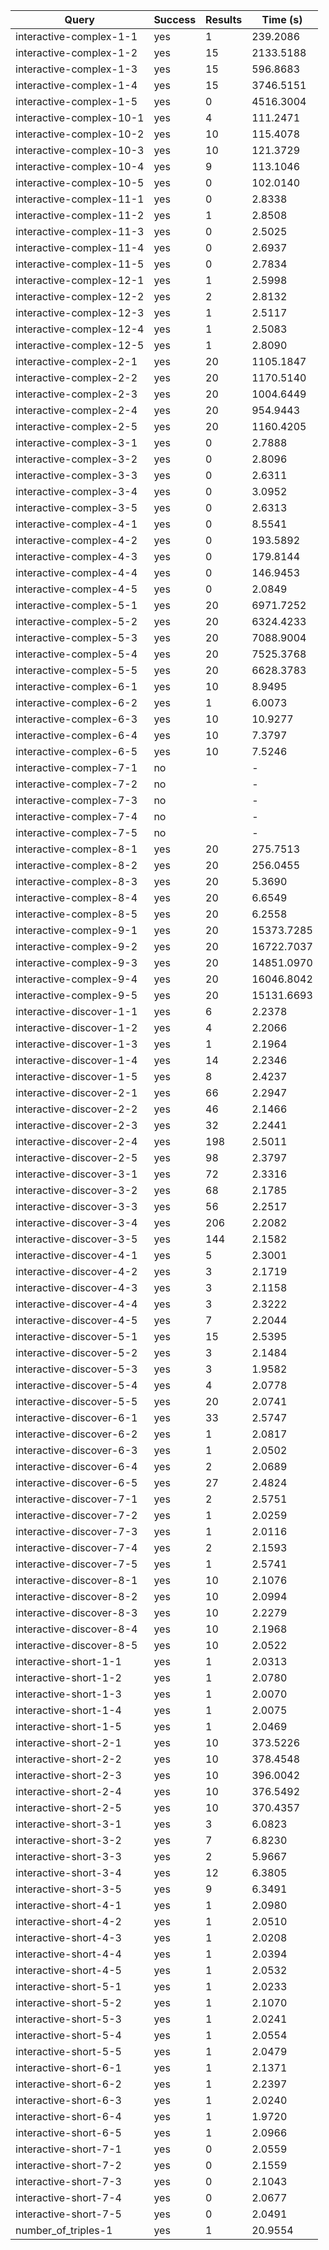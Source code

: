| Query                    | Success | Results | Time (s)   |
| ------------------------ | ------- | ------- | ---------- |
| interactive-complex-1-1  | yes     | 1       | 239.2086   |
| interactive-complex-1-2  | yes     | 15      | 2133.5188  |
| interactive-complex-1-3  | yes     | 15      | 596.8683   |
| interactive-complex-1-4  | yes     | 15      | 3746.5151  |
| interactive-complex-1-5  | yes     | 0       | 4516.3004  |
| interactive-complex-10-1 | yes     | 4       | 111.2471   |
| interactive-complex-10-2 | yes     | 10      | 115.4078   |
| interactive-complex-10-3 | yes     | 10      | 121.3729   |
| interactive-complex-10-4 | yes     | 9       | 113.1046   |
| interactive-complex-10-5 | yes     | 0       | 102.0140   |
| interactive-complex-11-1 | yes     | 0       | 2.8338     |
| interactive-complex-11-2 | yes     | 1       | 2.8508     |
| interactive-complex-11-3 | yes     | 0       | 2.5025     |
| interactive-complex-11-4 | yes     | 0       | 2.6937     |
| interactive-complex-11-5 | yes     | 0       | 2.7834     |
| interactive-complex-12-1 | yes     | 1       | 2.5998     |
| interactive-complex-12-2 | yes     | 2       | 2.8132     |
| interactive-complex-12-3 | yes     | 1       | 2.5117     |
| interactive-complex-12-4 | yes     | 1       | 2.5083     |
| interactive-complex-12-5 | yes     | 1       | 2.8090     |
| interactive-complex-2-1  | yes     | 20      | 1105.1847  |
| interactive-complex-2-2  | yes     | 20      | 1170.5140  |
| interactive-complex-2-3  | yes     | 20      | 1004.6449  |
| interactive-complex-2-4  | yes     | 20      | 954.9443   |
| interactive-complex-2-5  | yes     | 20      | 1160.4205  |
| interactive-complex-3-1  | yes     | 0       | 2.7888     |
| interactive-complex-3-2  | yes     | 0       | 2.8096     |
| interactive-complex-3-3  | yes     | 0       | 2.6311     |
| interactive-complex-3-4  | yes     | 0       | 3.0952     |
| interactive-complex-3-5  | yes     | 0       | 2.6313     |
| interactive-complex-4-1  | yes     | 0       | 8.5541     |
| interactive-complex-4-2  | yes     | 0       | 193.5892   |
| interactive-complex-4-3  | yes     | 0       | 179.8144   |
| interactive-complex-4-4  | yes     | 0       | 146.9453   |
| interactive-complex-4-5  | yes     | 0       | 2.0849     |
| interactive-complex-5-1  | yes     | 20      | 6971.7252  |
| interactive-complex-5-2  | yes     | 20      | 6324.4233  |
| interactive-complex-5-3  | yes     | 20      | 7088.9004  |
| interactive-complex-5-4  | yes     | 20      | 7525.3768  |
| interactive-complex-5-5  | yes     | 20      | 6628.3783  |
| interactive-complex-6-1  | yes     | 10      | 8.9495     |
| interactive-complex-6-2  | yes     | 1       | 6.0073     |
| interactive-complex-6-3  | yes     | 10      | 10.9277    |
| interactive-complex-6-4  | yes     | 10      | 7.3797     |
| interactive-complex-6-5  | yes     | 10      | 7.5246     |
| interactive-complex-7-1  | no      |         | -          |
| interactive-complex-7-2  | no      |         | -          |
| interactive-complex-7-3  | no      |         | -          |
| interactive-complex-7-4  | no      |         | -          |
| interactive-complex-7-5  | no      |         | -          |
| interactive-complex-8-1  | yes     | 20      | 275.7513   |
| interactive-complex-8-2  | yes     | 20      | 256.0455   |
| interactive-complex-8-3  | yes     | 20      | 5.3690     |
| interactive-complex-8-4  | yes     | 20      | 6.6549     |
| interactive-complex-8-5  | yes     | 20      | 6.2558     |
| interactive-complex-9-1  | yes     | 20      | 15373.7285 |
| interactive-complex-9-2  | yes     | 20      | 16722.7037 |
| interactive-complex-9-3  | yes     | 20      | 14851.0970 |
| interactive-complex-9-4  | yes     | 20      | 16046.8042 |
| interactive-complex-9-5  | yes     | 20      | 15131.6693 |
| interactive-discover-1-1 | yes     | 6       | 2.2378     |
| interactive-discover-1-2 | yes     | 4       | 2.2066     |
| interactive-discover-1-3 | yes     | 1       | 2.1964     |
| interactive-discover-1-4 | yes     | 14      | 2.2346     |
| interactive-discover-1-5 | yes     | 8       | 2.4237     |
| interactive-discover-2-1 | yes     | 66      | 2.2947     |
| interactive-discover-2-2 | yes     | 46      | 2.1466     |
| interactive-discover-2-3 | yes     | 32      | 2.2441     |
| interactive-discover-2-4 | yes     | 198     | 2.5011     |
| interactive-discover-2-5 | yes     | 98      | 2.3797     |
| interactive-discover-3-1 | yes     | 72      | 2.3316     |
| interactive-discover-3-2 | yes     | 68      | 2.1785     |
| interactive-discover-3-3 | yes     | 56      | 2.2517     |
| interactive-discover-3-4 | yes     | 206     | 2.2082     |
| interactive-discover-3-5 | yes     | 144     | 2.1582     |
| interactive-discover-4-1 | yes     | 5       | 2.3001     |
| interactive-discover-4-2 | yes     | 3       | 2.1719     |
| interactive-discover-4-3 | yes     | 3       | 2.1158     |
| interactive-discover-4-4 | yes     | 3       | 2.3222     |
| interactive-discover-4-5 | yes     | 7       | 2.2044     |
| interactive-discover-5-1 | yes     | 15      | 2.5395     |
| interactive-discover-5-2 | yes     | 3       | 2.1484     |
| interactive-discover-5-3 | yes     | 3       | 1.9582     |
| interactive-discover-5-4 | yes     | 4       | 2.0778     |
| interactive-discover-5-5 | yes     | 20      | 2.0741     |
| interactive-discover-6-1 | yes     | 33      | 2.5747     |
| interactive-discover-6-2 | yes     | 1       | 2.0817     |
| interactive-discover-6-3 | yes     | 1       | 2.0502     |
| interactive-discover-6-4 | yes     | 2       | 2.0689     |
| interactive-discover-6-5 | yes     | 27      | 2.4824     |
| interactive-discover-7-1 | yes     | 2       | 2.5751     |
| interactive-discover-7-2 | yes     | 1       | 2.0259     |
| interactive-discover-7-3 | yes     | 1       | 2.0116     |
| interactive-discover-7-4 | yes     | 2       | 2.1593     |
| interactive-discover-7-5 | yes     | 1       | 2.5741     |
| interactive-discover-8-1 | yes     | 10      | 2.1076     |
| interactive-discover-8-2 | yes     | 10      | 2.0994     |
| interactive-discover-8-3 | yes     | 10      | 2.2279     |
| interactive-discover-8-4 | yes     | 10      | 2.1968     |
| interactive-discover-8-5 | yes     | 10      | 2.0522     |
| interactive-short-1-1    | yes     | 1       | 2.0313     |
| interactive-short-1-2    | yes     | 1       | 2.0780     |
| interactive-short-1-3    | yes     | 1       | 2.0070     |
| interactive-short-1-4    | yes     | 1       | 2.0075     |
| interactive-short-1-5    | yes     | 1       | 2.0469     |
| interactive-short-2-1    | yes     | 10      | 373.5226   |
| interactive-short-2-2    | yes     | 10      | 378.4548   |
| interactive-short-2-3    | yes     | 10      | 396.0042   |
| interactive-short-2-4    | yes     | 10      | 376.5492   |
| interactive-short-2-5    | yes     | 10      | 370.4357   |
| interactive-short-3-1    | yes     | 3       | 6.0823     |
| interactive-short-3-2    | yes     | 7       | 6.8230     |
| interactive-short-3-3    | yes     | 2       | 5.9667     |
| interactive-short-3-4    | yes     | 12      | 6.3805     |
| interactive-short-3-5    | yes     | 9       | 6.3491     |
| interactive-short-4-1    | yes     | 1       | 2.0980     |
| interactive-short-4-2    | yes     | 1       | 2.0510     |
| interactive-short-4-3    | yes     | 1       | 2.0208     |
| interactive-short-4-4    | yes     | 1       | 2.0394     |
| interactive-short-4-5    | yes     | 1       | 2.0532     |
| interactive-short-5-1    | yes     | 1       | 2.0233     |
| interactive-short-5-2    | yes     | 1       | 2.1070     |
| interactive-short-5-3    | yes     | 1       | 2.0241     |
| interactive-short-5-4    | yes     | 1       | 2.0554     |
| interactive-short-5-5    | yes     | 1       | 2.0479     |
| interactive-short-6-1    | yes     | 1       | 2.1371     |
| interactive-short-6-2    | yes     | 1       | 2.2397     |
| interactive-short-6-3    | yes     | 1       | 2.0240     |
| interactive-short-6-4    | yes     | 1       | 1.9720     |
| interactive-short-6-5    | yes     | 1       | 2.0966     |
| interactive-short-7-1    | yes     | 0       | 2.0559     |
| interactive-short-7-2    | yes     | 0       | 2.1559     |
| interactive-short-7-3    | yes     | 0       | 2.1043     |
| interactive-short-7-4    | yes     | 0       | 2.0677     |
| interactive-short-7-5    | yes     | 0       | 2.0491     |
| number_of_triples-1      | yes     | 1       | 20.9554    |